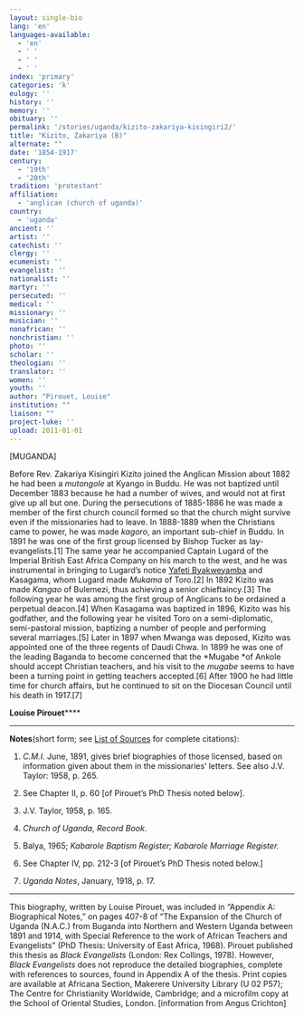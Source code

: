```yaml
---
layout: single-bio
lang: 'en'
languages-available:
  - 'en'
  - ' '
  - ' '
  - ' '
index: 'primary'
categories: 'k'
eulogy: ''
history: ''
memory: ''
obituary: ''
permalink: '/stories/uganda/kizito-zakariya-kisingiri2/'
title: "Kizito, Zakariya (B)"
alternate: ""
date: '1854-1917'
century:
  - '19th'
  - '20th'
tradition: 'protestant'
affiliation:
  - 'anglican (church of uganda)'
country:
  - 'uganda'
ancient: ''
artist: ''
catechist: ''
clergy: ''
ecumenist: ''
evangelist: ''
nationalist: ''
martyr: ''
persecuted: ''
medical: ''
missionary: ''
musician: ''
nonafrican: ''
nonchristian: ''
photo: ''
scholar: ''
theologian: ''
translator: ''
women: ''
youth: ''
author: "Pirouet, Louise"
institution: ""
liaison: ""
project-luke: ''
upload: 2011-01-01
---
```




[MUGANDA]

Before Rev. Zakariya Kisingiri Kizito joined the Anglican  Mission about 1882 he had been a *mutongole* at Kyango in Buddu. He was  not baptized until December 1883 because he had a number of wives, and would  not at first give up all but one. During the persecutions of 1885-1886 he was  made a member of the first church council formed so that the church might  survive even if the missionaries had to leave. In 1888-1889 when the Christians  came to power, he was made *kagoro*, an important sub-chief in Buddu. In  1891 he was one of the first group licensed by Bishop Tucker as  lay-evangelists.[1] The same year he accompanied Captain Lugard of the Imperial  British East Africa Company on his march to the west, and he was instrumental  in bringing to Lugard&rsquo;s notice [Yafeti Byakweyamba](byakweyamba_yafeti.html) and Kasagama, whom Lugard made *Mukama* of Toro.[2] In 1892 Kizito was made *Kangao* of Bulemezi, thus achieving a  senior chieftaincy.[3] The following year he was among the first group of  Anglicans to be ordained a perpetual deacon.[4] When Kasagama was baptized in  1896, Kizito was his godfather, and the following year he visited Toro on a  semi-diplomatic, semi-pastoral mission, baptizing a number of people and performing  several marriages.[5] Later in 1897 when Mwanga was deposed, Kizito was  appointed one of the three regents of Daudi Chwa. In 1899 he was one of the  leading Baganda to become concerned that the *Mugabe *of Ankole should  accept Christian teachers, and his visit to the *mugabe* seems to have  been a turning point in getting teachers accepted.[6] After 1900 he had little  time for church affairs, but he continued to sit on the Diocesan Council until  his death in 1917.[7]

**Louise Pirouet******

---

**Notes**(short  form; see [List of  Sources](../pirouet-appendixa-sources/) for complete citations):
1. *C.M.I.* June, 1891, gives brief biographies of those licensed, based on information  given about them in the missionaries&rsquo; letters. See also J.V. Taylor: 1958, p.  265.

2. See Chapter II, p. 60 [of Pirouet&rsquo;s PhD Thesis  noted below].

3. J.V. Taylor, 1958, p. 165.

4. *Church of  Uganda, Record Book.*

5. Balya, 1965; *Kabarole  Baptism Register; Kabarole Marriage Register.*

6. See Chapter IV, pp. 212-3 [of Pirouet&rsquo;s PhD  Thesis noted below.]

7. *Uganda  Notes*, January, 1918, p. 17.

---

This biography, written by Louise Pirouet, was included in &ldquo;Appendix A: Biographical Notes,&rdquo;  on pages 407-8 of &ldquo;The  Expansion of the Church of Uganda (N.A.C.) from Buganda into Northern and  Western Uganda between 1891 and 1914, with Special Reference to the work of African  Teachers and Evangelists&rdquo; (PhD Thesis: University of East Africa, 1968).  Pirouet published this thesis as *Black  Evangelists* (London: Rex Collings, 1978). However, *Black  Evangelists* does not reproduce the detailed biographies, complete with  references to sources, found in Appendix A of the thesis. Print copies are  available at Africana Section, Makerere University Library (U 02 P57); The Centre for Christianity  Worldwide, Cambridge; and a microfilm copy at the School of Oriental Studies,  London. [information from Angus Crichton]